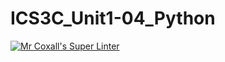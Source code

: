 # ICS3C_Unit1-04_Python
[![Mr Coxall's Super Linter](https://github.com/ICS3C-Programming-Jason-G/ICS3C_Unit1-04_Python/workflows/Mr%20Coxall's%20Super%20Linter/badge.svg)](https://github.com/ICS3C-Programming-Jason-G/ICS3C_Unit1-04_Python/actions/)
